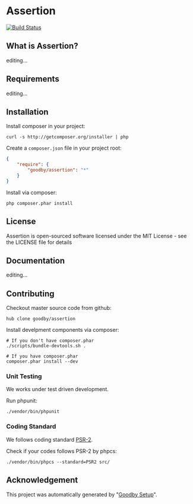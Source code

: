 # Assertion

[![Build Status](https://secure.travis-ci.org/goodby/assertion.png?branch=master)](https://travis-ci.org/goodby/assertion)

## What is Assertion?

editing...

## Requirements

editing...

## Installation

Install composer in your project:

```
curl -s http://getcomposer.org/installer | php
```

Create a `composer.json` file in your project root:

```json
{
    "require": {
        "goodby/assertion": "*"
    }
}
```

Install via composer:

```
php composer.phar install
```

## License

Assertion is open-sourced software licensed under the MIT License - see the LICENSE file for details

## Documentation

editing...


## Contributing

Checkout master source code from github:

```
hub clone goodby/assertion
```

Install develpment components via composer:

```
# If you don't have composer.phar
./scripts/bundle-devtools.sh .

# If you have composer.phar
composer.phar install --dev
```

### Unit Testing

We works under test driven development.

Run phpunit:

```
./vendor/bin/phpunit
```

### Coding Standard

We follows coding standard [PSR-2][].

Check if your codes follows PSR-2 by phpcs:

```
./vendor/bin/phpcs --standard=PSR2 src/
```

## Acknowledgement

This project was automatically generated by "[Goodby Setup](http://bit.ly/byesetup)". 

[PSR-2]: https://github.com/php-fig/fig-standards/blob/master/accepted/PSR-2-coding-style-guide.md

